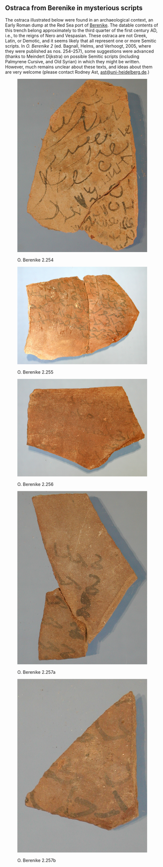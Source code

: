 ## Ostraca from Berenike in mysterious scripts

The ostraca illustrated below were found in an archaeological context, an Early Roman dump at the Red Sea port of [Berenike](https://pleiades.stoa.org/places/785986). The datable contents of this trench belong approximately to the third quarter of the first century AD, i.e., to the reigns of Nero and Vespasian. These ostraca are not Greek, Latin, or Demotic, and it seems likely that all represent one or more Semitic scripts. In *O. Berenike 2* (ed. Bagnall, Helms, and Verhoogt, 2005, where they were published as nos. 254–257), some suggestions were advanced (thanks to Meindert Dijkstra) on possible Semitic scripts (including Palmyrene Cursive, and Old Syrian) in which they might be written. However, much remains unclear about these texts, and ideas about them are very welcome (please contact Rodney Ast, <a href="ast@uni-heidelberg.de">ast@uni-heidelberg.de</a>.)


<figure>
<p><img src="/images/48051-OBer254.jpg"/></p>
<figcaption> O. Berenike 2.254 </figcaption>

</figure>

<figure>
<p><img src="/images/48055-OBer255.jpg"/></p>
<figcaption> O. Berenike 2.255 </figcaption>

</figure>

<figure>
<p><img src="/images/48035-OBer256.jpg"/></p>
<figcaption> O. Berenike 2.256 </figcaption>

</figure>

<figure>
<p><img src="/images/48046-OBer257a.jpg"/></p>
<figcaption> O. Berenike 2.257a </figcaption>

</figure>

<figure>
<p><img src="/images/48046-OBer257b.jpg"/></p>
<figcaption> O. Berenike 2.257b </figcaption>

</figure>
